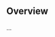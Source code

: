 <!-- Note: Please must use one of our issue templates to file an issue! 🛑 -->
<!-- 👉 https://github.com/aabassiouni/ts-app-script-test/issues/new/choose 👈 -->
<!-- **Issues that should have been filed with a template will be closed without action, and we will ask you to use a template.** -->

<!-- This blank issue template is only for issues that don't fit any of the templates. -->

## Overview

...
